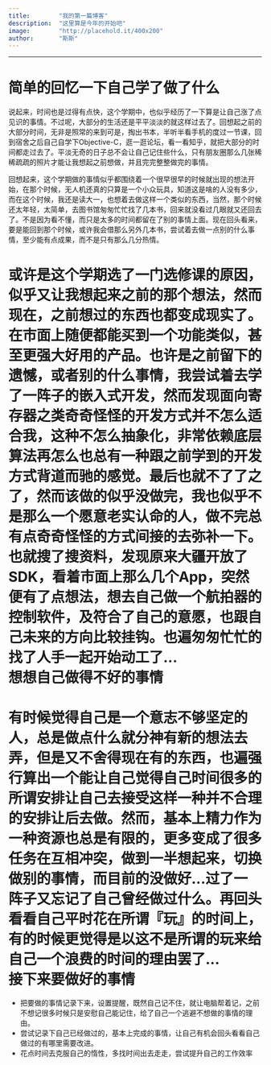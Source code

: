 ```yaml
---
title:        "我的第一篇博客"
description:  "这里算是今年的开始吧"
image:        "http://placehold.it/400x200"
author:       "斯斯"
---
```



-----------
简单的回忆一下自己学了做了什么  
=========================
说起来，时间也是过得有点快，这个学期中，也似乎经历了一下算是让自己涨了点见识的事情。不过呢，大部分的生活还是平平淡淡的就这样过去了。回想起之前的大部分时间，无非是照常的来到可是，掏出书本，半听半看手机的度过一节课，回到宿舍之后自己自学下Objective-C，逛一逛论坛，看一看知乎，就把大部分的时间都走过去了。平淡无奇的日子总不会让自己记住些什么，只有朋友圈那么几张稀稀疏疏的照片才能让我想起之前想做，并且完完整整做完的事情。  

回想起来，这个学期做的事情似乎都围绕着一个很早很早的时候就出现的想法开始，在那个时候，无人机还真的只算是一个小众玩具，知道这是啥的人没有多少，而在这个时候，我还是读大一，也想着去做这样一个类似的东西，当然，那个时候还太年轻，太简单，去图书馆匆匆忙忙找了几本书，回来就没看过几眼就又还回去了。不是因为看不懂，而只是太多的时间都留在了别的事情上面。现在回头看来，要是能回到那个时候，或许我会借那么另外几本书，尝试着去做一点别的什么事情，至少能有点成果，而不是只有那么几分热情。

或许是这个学期选了一门选修课的原因，似乎又让我想起来之前的那个想法，然而现在，之前想过的东西也都变成现实了。在市面上随便都能买到一个功能类似，甚至更强大好用的产品。也许是之前留下的遗憾，或者别的什么事情，我尝试着去学了一阵子的嵌入式开发，然而发现面向寄存器之类奇奇怪怪的开发方式并不怎么适合我，这种不怎么抽象化，非常依赖底层算法再怎么也总有一种跟之前学到的开发方式背道而驰的感觉。最后也就不了了之了，然而该做的似乎没做完，我也似乎不是那么一个愿意老实认命的人，做不完总有点奇奇怪怪的方式间接的去弥补一下。也就搜了搜资料，发现原来大疆开放了SDK，看着市面上那么几个App，突然便有了点想法，想去自己做一个航拍器的控制软件，及符合了自己的意愿，也跟自己未来的方向比较挂钩。也遍匆匆忙忙的找了人手一起开始动工了...  
想想自己做得不好的事情  
==================
有时候觉得自己是一个意志不够坚定的人，总是做点什么就分神有新的想法去弄，但是又不舍得现在有的东西，也遍强行算出一个能让自己觉得自己时间很多的所谓安排让自己去接受这样一种并不合理的安排让后去做。然而，基本上精力作为一种资源也总是有限的，更多变成了很多任务在互相冲突，做到一半想起来，切换做别的事情，而目前的没做好...过了一阵子又忘记了自己曾经做过什么。再回头看看自己平时花在所谓『玩』的时间上，有的时候更觉得是以这不是所谓的玩来给自己一个浪费的时间的理由罢了...  
接下来要做好的事情  
===============  
- 把要做的事情记录下来，设置提醒，既然自己记不住，就让电脑帮着记，之前不想记很多时候只是安慰自己能记住，给了自己一个逃避不想做的事情的理由。  
- 尝试记录下自己已经做过的，基本上完成的事情，让自己有机会回头看看自己做过的有哪里需要改进。
- 花点时间去克服自己的惰性，多找时间出去走走，尝试提升自己的工作效率

